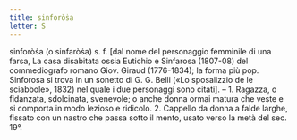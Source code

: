 ```yaml
---
title: sinforòṡa
letter: S
---
```

sinforòṡa (o sinfaròṡa) s. f. [dal nome del personaggio femminile di una farsa, La casa disabitata ossia Eutichio e Sinfarosa (1807-08) del commediografo romano Giov. Giraud (1776-1834); la forma più pop. Sinforosa si trova in un sonetto di G. G. Belli («Lo sposalizzio de le sciabbole», 1832) nel quale i due personaggi sono citati]. – 1. Ragazza, o fidanzata, sdolcinata, svenevole; o anche donna ormai matura che veste e si comporta in modo lezioso e ridicolo. 2. Cappello da donna a falde larghe, fissato con un nastro che passa sotto il mento, usato verso la metà del sec. 19°.